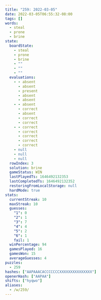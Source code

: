 ```yaml
---
title: "259: 2022-03-05"
date: 2022-03-05T06:55:32-08:00
tags: []
words:
  - steal
  - prone
  - brine
state:
  boardState:
    - steal
    - prone
    - brine
    - ""
    - ""
    - ""
  evaluations:
    - - absent
      - absent
      - present
      - absent
      - absent
    - - absent
      - correct
      - absent
      - correct
      - correct
    - - correct
      - correct
      - correct
      - correct
      - correct
    - null
    - null
    - null
  rowIndex: 3
  solution: brine
  gameStatus: WIN
  lastPlayedTs: 1646492132353
  lastCompletedTs: 1646492132352
  restoringFromLocalStorage: null
  hardMode: true
stats:
  currentStreak: 10
  maxStreak: 10
  guesses:
    "1": 0
    "2": 1
    "3": 7
    "4": 4
    "5": 2
    "6": 1
    fail: 1
  winPercentage: 94
  gamesPlayed: 16
  gamesWon: 15
  averageGuesses: 4
puzzles:
  - 259
hashes: ["AAPAAACACCCCCCCXXXXXXXXXXXXXXX"]
openerHash: ["AAPAA"]
shifts: ["hyqwo"]
aliases:
  - /w/259/
---
```

<!-- more -->
